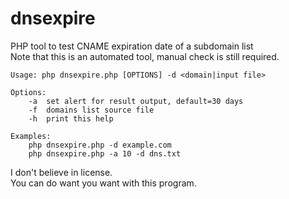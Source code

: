 # dnsexpire
PHP tool to test CNAME expiration date of a subdomain list  
Note that this is an automated tool, manual check is still required.  

```
Usage: php dnsexpire.php [OPTIONS] -d <domain|input file>

Options:
	-a	set alert for result output, default=30 days
	-f	domains list source file
	-h	print this help

Examples:
	php dnsexpire.php -d example.com
	php dnsexpire.php -a 10 -d dns.txt
```

I don't believe in license.  
You can do want you want with this program.  

